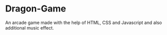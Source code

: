 # Dragon-Game
An arcade game made with the help of HTML, CSS and Javascript and also additional music effect.
